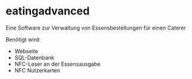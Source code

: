# eatingadvanced
Eine Software zur Verwaltung von Essensbestellungen für einen Caterer

Benötigt wird:
  - Webseite
  - SQL-Datenbank
  - NFC-Leser an der Essensausgabe
  - NFC Nutzerkarten
